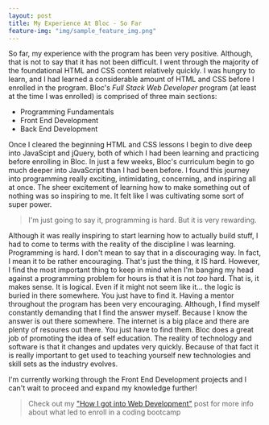 ```yaml
---
layout: post
title: My Experience At Bloc - So Far
feature-img: "img/sample_feature_img.png"
---
```

So far, my experience with the program has been very positive. Although, that is not to say that it has not been difficult. I went through the majority of the foundational HTML and CSS content relatively quickly. I was hungry to learn, and I had learned a considerable amount of HTML and CSS before I enrolled in the program. Bloc's *Full Stack Web Developer* program (at least at the time I was enrolled) is comprised of three main sections:

* Programming Fundamentals
* Front End Development
* Back End Development

Once I cleared the beginning HTML and CSS lessons I begin to dive deep into JavaScipt and jQuery, both of which I had been learning and practicing before enrolling in Bloc. In just a few weeks, Bloc's curriculum begin to go much deeper into JavaScript than I had been before. I found this journey into programming really exciting, intimidating, concerning, and inspiring all at once. The sheer excitement of learning how to make something out of nothing was so inspiring to me. It felt like I was cultivating some sort of super power.



> I'm just going to say it, programming is hard. But it is very rewarding.

Although it was really inspiring to start learning how to actually build stuff, I had to come to terms with the reality of the discipline I was learning. Programming is hard. I don't mean to say that in a discouraging way. In fact, I mean it to be rather encouraging. That's just the thing, it IS hard. However, I find the most important thing to keep in mind when I'm banging my head against a programming problem for hours is that it is not *too* hard. That is, it makes sense. It is logical. Even if it might not seem like it... the logic is buried in there somewhere. You just have to find it. Having a mentor throughout the program has been very encouraging. Although, I find myself constantly demanding that I find the answer myself. Because I know the answer is out there somewhere. The internet is a big place and there are plenty of resoures out there. You just have to find them. Bloc does a great job of promoting the idea of self education. The reality of technology and software is that it changes and updates very quickly. Because of that fact it is really important to get used to teaching yourself new technologies and skill sets as the industry evolves.

I'm currently working through the Front End Development projects and I can't wait to proceed and expand my knowledge further!

> Check out my <a href="/2017/02/01/how-i-got-into-web-development.html">"How I got into Web Development"</a> post for more info about what led to enroll in a coding bootcamp

